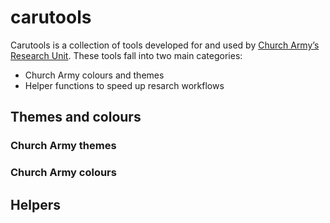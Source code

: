 
<!-- README.md is generated from README.Rmd. Please edit that file -->

# carutools

<!-- badges: start -->

<!-- badges: end -->

Carutools is a collection of tools developed for and used by [Church
Army’s](https://churcharmy.org/) [Research
Unit](https://churcharmy.org/our-work/research/who-we-are/). These tools
fall into two main categories:

- Church Army colours and themes
- Helper functions to speed up resarch workflows

## Themes and colours

### Church Army themes

### Church Army colours

## Helpers
